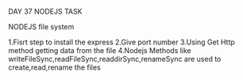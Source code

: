 DAY 37 NODEJS TASK

NODEJS file system

1.Fisrt step to install the express
2.Give port number
3.Using Get Http method getting data from the file
4.Nodejs Methods like writeFileSync,readFileSync,readdirSync,renameSync are used to create,read,rename the files
